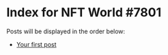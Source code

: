 # Index for NFT World #7801
Posts will be displayed in the order below:

- [Your first post](./001-first.md)

